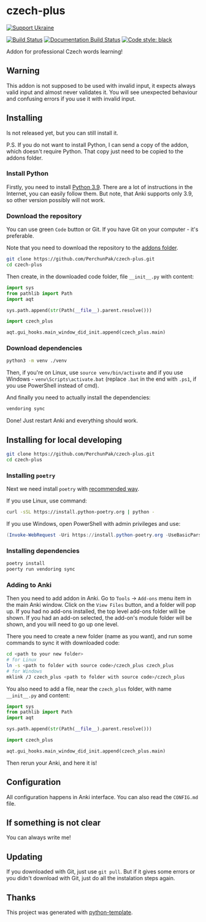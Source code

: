 # czech-plus

[![Support Ukraine](https://badgen.net/badge/support/UKRAINE/?color=0057B8&labelColor=FFD700)](https://www.gov.uk/government/news/ukraine-what-you-can-do-to-help)

[![Build Status](https://github.com/PerchunPak/czech-plus/actions/workflows/test.yml/badge.svg?branch=master)](https://github.com/PerchunPak/czech-plus/actions?query=workflow%3Atest)
[![Documentation Build Status](https://readthedocs.org/projects/czech-plus/badge/?version=latest)](https://czech-plus.readthedocs.io/)
[![Code style: black](https://img.shields.io/badge/code%20style-black-000000.svg)](https://github.com/psf/black)

Addon for professional Czech words learning!

## Warning

This addon is not supposed to be used with invalid input, it expects always valid input and almost never validates it.
You will see unexpected behaviour and confusing errors if you use it with invalid input.

## Installing

Is not released yet, but you can still install it.

P.S. If you do not want to install Python, I can send a copy of the addon, which doesn't require
Python. That copy just need to be copied to the addons folder.

### Install Python

Firstly, you need to install [Python 3.9](https://www.python.org/downloads/release/python-3913/).
There are a lot of instructions in the Internet, you can easily follow them. But note, that Anki
supports only 3.9, so other version possibly will not work.

### Download the repository

You can use green `Code` button or Git. If you have Git on your computer - it's preferable.

Note that you need to download the repository to the [addons folder](https://addon-docs.ankiweb.net/addon-folders.html).

```bash
git clone https://github.com/PerchunPak/czech-plus.git
cd czech-plus
```

Then create, in the downloaded code folder, file `__init__.py` with content:

```py
import sys
from pathlib import Path
import aqt

sys.path.append(str(Path(__file__).parent.resolve()))

import czech_plus

aqt.gui_hooks.main_window_did_init.append(czech_plus.main)
```

### Download dependencies

```bash
python3 -m venv ./venv
```

Then, if you're on Linux, use `source venv/bin/activate` and if you use Windows - `venv\Scripts\activate.bat`
(replace `.bat` in the end with `.ps1`, if you use PowerShell instead of cmd).

And finally you need to actually install the dependencies:

```bash
vendoring sync
```

Done! Just restart Anki and everything should work.

## Installing for local developing

```bash
git clone https://github.com/PerchunPak/czech-plus.git
cd czech-plus
```

### Installing `poetry`

Next we need install `poetry` with [recommended way](https://python-poetry.org/docs/master/#installation).

If you use Linux, use command:

```bash
curl -sSL https://install.python-poetry.org | python -
```

If you use Windows, open PowerShell with admin privileges and use:

```powershell
(Invoke-WebRequest -Uri https://install.python-poetry.org -UseBasicParsing).Content | python -
```

### Installing dependencies

```bash
poetry install
poerty run vendoring sync
```

### Adding to Anki

Then you need to add addon in Anki. Go to `Tools` -> `Add-ons` menu item in the main Anki window. Click on the
`View Files` button, and a folder will pop up. If you had no add-ons installed, the top level add-ons folder will be
shown. If you had an add-on selected, the add-on's module folder will be shown, and you will need to go up one level.

There you need to create a new folder (name as you want), and run some commands to sync it with downloaded code:

```bash
cd <path to your new folder>
# for Linux
ln -s <path to folder with source code>/czech_plus czech_plus
# for Windows
mklink /J czech_plus <path to folder with source code>/czech_plus
```

You also need to add a file, near the `czech_plus` folder, with name `__init__.py` and content:

```python
import sys
from pathlib import Path
import aqt

sys.path.append(str(Path(__file__).parent.resolve()))

import czech_plus

aqt.gui_hooks.main_window_did_init.append(czech_plus.main)
```

Then rerun your Anki, and here it is!

## Configuration

All configuration happens in Anki interface. You can also read the `CONFIG.md` file.

## If something is not clear

You can always write me!

## Updating

If you downloaded with Git, just use `git pull`. But if it gives some errors or you didn't
download with Git, just do all the instalation steps again.

## Thanks

This project was generated with [python-template](https://github.com/PerchunPak/python-template).
